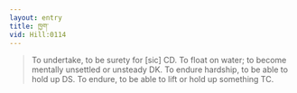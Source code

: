 ```yaml
---
layout: entry
title: ཁྱག་
vid: Hill:0114
---
```

> To undertake, to be surety for [sic] CD. To float on water; to become mentally unsettled or unsteady DK. To endure hardship, to be able to hold up DS. To endure, to be able to lift or hold up something TC.
